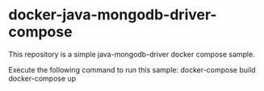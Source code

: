 # docker-java-mongodb-driver-compose

This repository is a simple java-mongodb-driver docker compose sample.

Execute the following command to run this sample:
docker-compose build
docker-compose up

